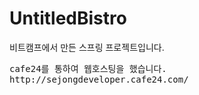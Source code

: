 # UntitledBistro
비트캠프에서 만든 스프링 프로젝트입니다.
<pre>
cafe24를 통하여 웹호스팅을 했습니다.
http://sejongdeveloper.cafe24.com/
</pre>

